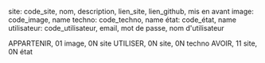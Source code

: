 site: code_site, nom, description, lien_site, lien_github, mis en avant
image: code_image, name
techno: code_techno, name
état: code_état, name
utilisateur: code_utilisateur, email, mot de passe, nom d'utilisateur

APPARTENIR, 01 image, 0N site
UTILISER, 0N site, 0N techno
AVOIR, 11 site, 0N état

